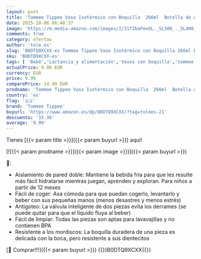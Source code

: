 ```yaml
---
layout: post
title: 'Tommee Tippee Vaso Isotérmico con Boquilla  266ml  Botella de Agua Antigoteo para Niños a Partir de 12 Meses  con Aislamiento para Mantener la Bebida Fría  Azul y Amarillo  Pack de 2'
date: 2025-10-06 06:48:37
image: 'https://m.media-amazon.com/images/I/31fZbaFmvbL._SL500_._SL400_.jpg'
comments: true
category: ofertas
author: 'tole.es'
slug: 'B0DTQ9XCXX-es Tommee Tippee Vaso Isotérmico con Boquilla 266ml Botella...'
sku: 'B0DTQ9XCXX-es'
tags: [ 'Bebé','Lactancia y alimentación','Vasos con boquilla','tommee','tommee tippee','🇪🇸', ]
actualPrice: 9.99 EUR
currency: EUR
price: 9.99
comparePrice: 14.99 EUR
prodname: 'Tommee Tippee Vaso Isotérmico con Boquilla  266ml  Botella de Agua Antigoteo para Niños a Partir de 12 Meses  con Aislamiento para Mantener la Bebida Fría  Azul y Amarillo  Pack de 2'
country: 'es'
flag: '🇪🇸'
brand: 'Tommee Tippee'
buyurl: 'https://www.amazon.es/dp/B0DTQ9XCXX/?tag=tolees-21'
descuento: '33.36'
average: '9.99'
---
```


Tienes [{{< param title >}}]({{< param buyurl >}}) aqui!

[![{{< param prodname >}}]({{< param image >}})]({{< param buyurl >}})

🔎:

- Aislamiento de pared doble: Mantiene la bebida fría para que les resulte más fácil hidratarse mientras juegan, aprenden y exploran. Para niños a partir de 12 meses
- Fácil de coger: Asa cómoda para que puedan cogerlo, levantarlo y beber con sus pequeñas manos (menos desastres y menos estrés)
- Antigoteo: La válvula inteligente de dos piezas evita los derrames (se puede quitar para que el líquido fluya al beber)
- Fácil de limpiar: Todas las piezas son aptas para lavavajillas y no contienen BPA
- Resistente a los mordiscos: La boquilla duradera de una pieza es delicada con la boca, pero resistente a sus dientecitos

[🛒 Comprar!!!]({{< param buyurl >}})
{{<world>}}B0DTQ9XCXX{{</world>}}
